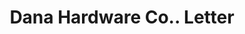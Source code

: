 ---
doi: 10.7916/D8RR397F
date_other: '1908'
date_other_textual: '1908'
form: correspondence
genre:
- Letters (correspondence)
name:
- Dana Hardware Co.
object_in_context_url: https://biggert.cul.columbia.edu/items/view/ave_biggert_00363
subject_hierarchical_geographic:
- Boston, Massachusetts, United States
subject_name:
- Dana Hardware Co.
title: Dana Hardware Co.. Letter
sort_title: Dana Hardware Co.. Letter
call_number: ave_biggert_00363
coordinates:
- 42.35805555555556,-71.06361111111111
pid: ave_biggert_00363
identifiers: ave_biggert_00363
thumbnail: https://derivativo-3.library.columbia.edu/iiif/2/ldpd:344170/full/!256,256/0/native.jpg
permalink: "/items/ave_biggert_00363/"
layout: iiif-image-page
---